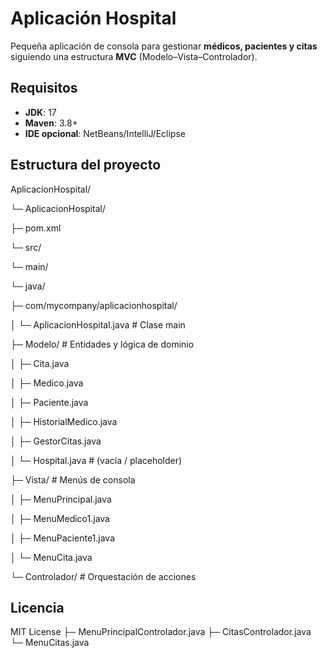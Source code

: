 # Aplicación Hospital
Pequeña aplicación de consola para gestionar **médicos, pacientes y citas** siguiendo una estructura **MVC** (Modelo–Vista–Controlador).  

## Requisitos
- **JDK**: 17
- **Maven**: 3.8+
- **IDE opcional**: NetBeans/IntelliJ/Eclipse

## Estructura del proyecto
AplicacionHospital/

└─ AplicacionHospital/

├─ pom.xml

└─ src/

└─ main/

└─ java/

├─ com/mycompany/aplicacionhospital/

│ └─ AplicacionHospital.java # Clase main

├─ Modelo/ # Entidades y lógica de dominio

│ ├─ Cita.java

│ ├─ Medico.java

│ ├─ Paciente.java

│ ├─ HistorialMedico.java

│ ├─ GestorCitas.java

│ └─ Hospital.java # (vacía / placeholder)

├─ Vista/ # Menús de consola

│ ├─ MenuPrincipal.java

│ ├─ MenuMedico1.java

│ ├─ MenuPaciente1.java

│ └─ MenuCita.java

└─ Controlador/ # Orquestación de acciones

## Licencia

MIT License
├─ MenuPrincipalControlador.java
├─ CitasControlador.java
└─ MenuCitas.java
